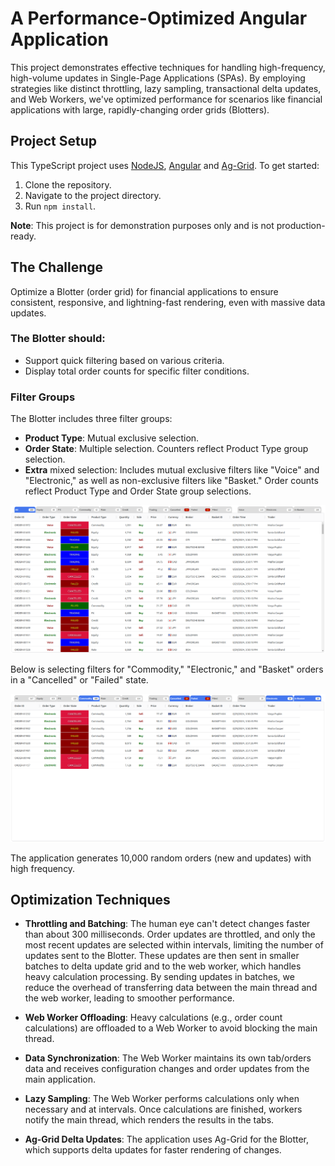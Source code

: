 # A Performance-Optimized Angular Application

This project demonstrates effective techniques for handling high-frequency, high-volume updates in Single-Page Applications (SPAs). By employing strategies like distinct throttling, lazy sampling, transactional delta updates, and Web Workers, we've optimized performance for scenarios like financial applications with large, rapidly-changing order grids (Blotters).

## Project Setup

This TypeScript project uses [NodeJS](www.nodejs.org), [Angular](www.angular.dev) and [Ag-Grid](www.ag-grid.com). To get started:

1. Clone the repository.
2. Navigate to the project directory.
3. Run ``npm install``.

**Note**: This project is for demonstration purposes only and is not production-ready.

## The Challenge

Optimize a Blotter (order grid) for financial applications to ensure consistent, responsive, and lightning-fast rendering, even with massive data updates. 

### The Blotter should:
* Support quick filtering based on various criteria.
* Display total order counts for specific filter conditions.

### Filter Groups

The Blotter includes three filter groups:

* **Product Type**: Mutual exclusive selection.
* **Order State**: Multiple selection. Counters reflect Product Type group selection.
* **Extra** mixed selection: Includes mutual exclusive filters like "Voice" and "Electronic," as well as non-exclusive filters like "Basket." Order counts reflect Product Type and Order State group selections.

![Alt Blotter](./Blotter-001.png)

Below is selecting filters for "Commodity," "Electronic," and "Basket" orders in a "Cancelled" or "Failed" state.

![Alt Blotter with filter selection](./Blotter-002.png)

The application generates 10,000 random orders (new and updates) with high frequency.

## Optimization Techniques

* **Throttling and Batching**: The human eye can't detect changes faster than about 300 milliseconds. Order updates are throttled, and only the most recent updates are selected within intervals, limiting the number of updates sent to the Blotter. These updates are then sent in smaller batches to delta update grid and to the web worker, which handles heavy calculation processing. By sending updates in batches, we reduce the overhead of transferring data between the main thread and the web worker, leading to smoother performance.


* **Web Worker Offloading**: Heavy calculations (e.g., order count calculations) are offloaded to a Web Worker to avoid blocking the main thread.


* **Data Synchronization**: The Web Worker maintains its own tab/orders data and receives configuration changes and order updates from the main application. 


* **Lazy Sampling**: The Web Worker performs calculations only when necessary and at intervals. Once calculations are finished, workers notify the main thread, which renders the results in the tabs.


* **Ag-Grid Delta Updates**: The application uses Ag-Grid for the Blotter, which supports delta updates for faster rendering of changes.
